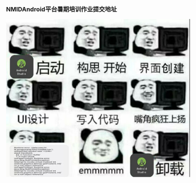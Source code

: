 ### NMIDAndroid平台暑期培训作业提交地址

![img](https://raw.githubusercontent.com/Funsquirrel/Funsquirrel.github.io/master/img/%E8%A1%A8%E6%83%85/android_1.jpg)
